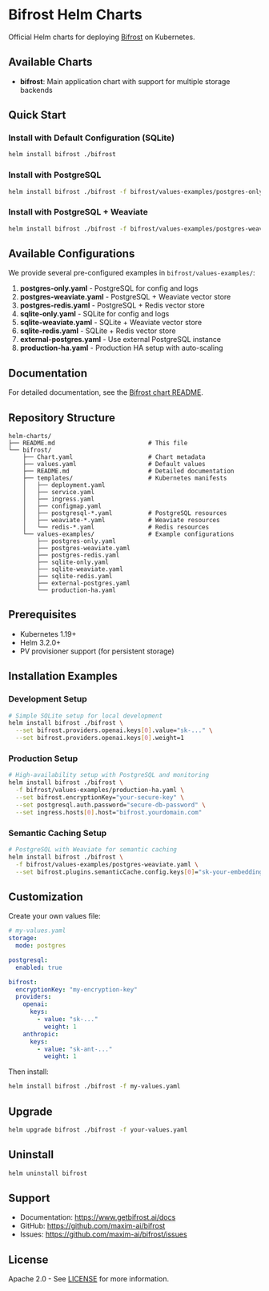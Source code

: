 # Bifrost Helm Charts

Official Helm charts for deploying [Bifrost](https://www.getbifrost.ai) on Kubernetes.

## Available Charts

- **bifrost**: Main application chart with support for multiple storage backends

## Quick Start

### Install with Default Configuration (SQLite)

```bash
helm install bifrost ./bifrost
```

### Install with PostgreSQL

```bash
helm install bifrost ./bifrost -f bifrost/values-examples/postgres-only.yaml
```

### Install with PostgreSQL + Weaviate

```bash
helm install bifrost ./bifrost -f bifrost/values-examples/postgres-weaviate.yaml
```

## Available Configurations

We provide several pre-configured examples in `bifrost/values-examples/`:

1. **postgres-only.yaml** - PostgreSQL for config and logs
2. **postgres-weaviate.yaml** - PostgreSQL + Weaviate vector store
3. **postgres-redis.yaml** - PostgreSQL + Redis vector store
4. **sqlite-only.yaml** - SQLite for config and logs
5. **sqlite-weaviate.yaml** - SQLite + Weaviate vector store
6. **sqlite-redis.yaml** - SQLite + Redis vector store
7. **external-postgres.yaml** - Use external PostgreSQL instance
8. **production-ha.yaml** - Production HA setup with auto-scaling

## Documentation

For detailed documentation, see the [Bifrost chart README](./bifrost/README.md).

## Repository Structure

```
helm-charts/
├── README.md                          # This file
└── bifrost/
    ├── Chart.yaml                     # Chart metadata
    ├── values.yaml                    # Default values
    ├── README.md                      # Detailed documentation
    ├── templates/                     # Kubernetes manifests
    │   ├── deployment.yaml
    │   ├── service.yaml
    │   ├── ingress.yaml
    │   ├── configmap.yaml
    │   ├── postgresql-*.yaml          # PostgreSQL resources
    │   ├── weaviate-*.yaml            # Weaviate resources
    │   └── redis-*.yaml               # Redis resources
    └── values-examples/               # Example configurations
        ├── postgres-only.yaml
        ├── postgres-weaviate.yaml
        ├── postgres-redis.yaml
        ├── sqlite-only.yaml
        ├── sqlite-weaviate.yaml
        ├── sqlite-redis.yaml
        ├── external-postgres.yaml
        └── production-ha.yaml
```

## Prerequisites

- Kubernetes 1.19+
- Helm 3.2.0+
- PV provisioner support (for persistent storage)

## Installation Examples

### Development Setup

```bash
# Simple SQLite setup for local development
helm install bifrost ./bifrost \
  --set bifrost.providers.openai.keys[0].value="sk-..." \
  --set bifrost.providers.openai.keys[0].weight=1
```

### Production Setup

```bash
# High-availability setup with PostgreSQL and monitoring
helm install bifrost ./bifrost \
  -f bifrost/values-examples/production-ha.yaml \
  --set bifrost.encryptionKey="your-secure-key" \
  --set postgresql.auth.password="secure-db-password" \
  --set ingress.hosts[0].host="bifrost.yourdomain.com"
```

### Semantic Caching Setup

```bash
# PostgreSQL with Weaviate for semantic caching
helm install bifrost ./bifrost \
  -f bifrost/values-examples/postgres-weaviate.yaml \
  --set bifrost.plugins.semanticCache.config.keys[0]="sk-your-embedding-key"
```

## Customization

Create your own values file:

```yaml
# my-values.yaml
storage:
  mode: postgres

postgresql:
  enabled: true

bifrost:
  encryptionKey: "my-encryption-key"
  providers:
    openai:
      keys:
        - value: "sk-..."
          weight: 1
    anthropic:
      keys:
        - value: "sk-ant-..."
          weight: 1
```

Then install:

```bash
helm install bifrost ./bifrost -f my-values.yaml
```

## Upgrade

```bash
helm upgrade bifrost ./bifrost -f your-values.yaml
```

## Uninstall

```bash
helm uninstall bifrost
```

## Support

- Documentation: https://www.getbifrost.ai/docs
- GitHub: https://github.com/maxim-ai/bifrost
- Issues: https://github.com/maxim-ai/bifrost/issues

## License

Apache 2.0 - See [LICENSE](../LICENSE) for more information.


